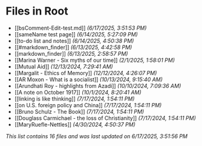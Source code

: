 # Files in Root

- [[bsComment-Edit-test.md]] *(6/17/2025, 3:51:53 PM)*
- [[sameName test page]] *(6/14/2025, 5:27:09 PM)*
- [[to-do list and notes]] *(6/14/2025, 4:50:38 PM)*
- [[#markdown_finder]] *(6/13/2025, 4:42:58 PM)*
- [[markdown_finder]] *(6/13/2025, 2:58:57 PM)*
- [[Marina Warner - Six myths of our time]] *(2/1/2025, 1:58:01 PM)*
- [[Mutual Aid]] *(12/13/2024, 7:29:41 AM)*
- [[Margalit - Ethics of Memory]] *(12/12/2024, 4:26:07 PM)*
- [[AR Moxon - What is a socialist]] *(10/13/2024, 9:15:40 AM)*
- [[Arundhati Roy - highlights from Azadi]] *(10/10/2024, 7:09:36 AM)*
- [[A note on October 1917]] *(10/1/2024, 8:20:41 AM)*
- [[linking is like thinking]] *(7/17/2024, 1:54:11 PM)*
- [[on U.S. foreign policy and China]] *(7/17/2024, 1:54:11 PM)*
- [[Bruno Schulz - The Book]] *(7/17/2024, 1:54:11 PM)*
- [[Douglass Carmichael - the loss of Christianity]] *(7/17/2024, 1:54:11 PM)*
- [[MaryRuefle-Nettles]] *(4/30/2024, 4:50:37 PM)*

*This list contains 16 files and was last updated on 6/17/2025, 3:51:56 PM*